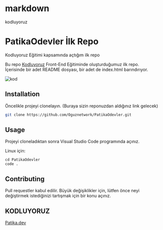 # markdown
kodluyoruz
# PatikaOdevler İlk Repo
Kodluyoruz Eğitimi kapsamında açtığım ilk repo

Bu repo [Kodluyoruz](https://www.kodluyoruz.org) Front-End Eğitiminde oluşturduğumuz ilk repo. İçerisinde bir adet README dosyası, bir adet de index.html barındırıyor.

![kod](https://user-images.githubusercontent.com/116117449/200120870-60550780-fdca-4c1f-a81a-14c41bf665c8.png)

## Installation

Öncelikle projeyi clonelayın. (Buraya sizin reponuzdan aldığınız link gelecek)

```bash
git clone https://github.com/Oguznetwork/PatikaOdevler.git
```

## Usage

Projeyi cloneladıktan sonra Visual Studio Code programında açınız.

Linux için:
```linux
cd PatikaOdevler
code .
```

## Contributing
Pull requestler kabul edilir. Büyük değişiklikler için, lütfen önce neyi değiştirmek istediğinizi tartışmak için bir konu açınız.


## KODLUYORUZ
[Patika.dev](https://www.patika.dev/tr)
